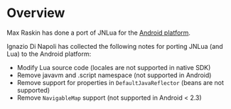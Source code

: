 # Overview #

Max Raskin has done a port of JNLua for the [Android platform](https://code.google.com/p/jnlua-android).

Ignazio Di Napoli has collected the following notes for porting JNLua (and Lua) to the Android platform:

  * Modify Lua source code (locales are not supported in native SDK)
  * Remove javavm and .script namespace (not supported in Android)
  * Remove support for properties in `DefaultJavaReflector` (beans are not supported)
  * Remove `NavigableMap` support (not supported in Android < 2.3)